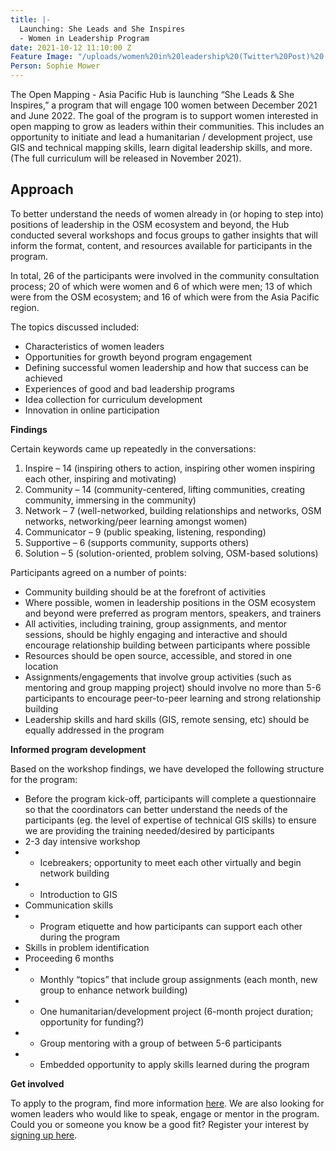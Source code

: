```yaml
---
title: |-
  Launching: She Leads and She Inspires
  - Women in Leadership Program
date: 2021-10-12 11:10:00 Z
Feature Image: "/uploads/women%20in%20leadership%20(Twitter%20Post)%20(4).png"
Person: Sophie Mower
---
```


 
The Open Mapping - Asia Pacific Hub is launching “She Leads & She Inspires,” a program that will engage 100 women between December 2021 and June 2022. The goal of the program is to support women interested in open mapping to grow as leaders within their communities. This includes an opportunity to initiate and lead a humanitarian / development project, use GIS and technical mapping skills, learn digital leadership skills, and more. (The full curriculum will be released in November 2021).
 
## Approach
To better understand the needs of women already in (or hoping to step into) positions of leadership in the OSM ecosystem and beyond, the Hub conducted several workshops and focus groups to gather insights that will inform the format, content, and resources available for participants in the program.
 
 
In total, 26 of the participants were involved in the community consultation process; 20 of which were women and 6 of which were men; 13 of which were from the OSM ecosystem; and 16 of which were from the Asia Pacific region.
 
The topics discussed included:
* Characteristics of women leaders
* Opportunities for growth beyond program engagement
* Defining successful women leadership and how that success can be achieved
* Experiences of good and bad leadership programs
* Idea collection for curriculum development
* Innovation in online participation
 
**Findings**

Certain keywords came up repeatedly in the conversations:
1. Inspire – 14 (inspiring others to action, inspiring other women inspiring each other, inspiring and motivating)
2. Community – 14 (community-centered, lifting communities, creating community, immersing in the community)
3. Network – 7 (well-networked, building relationships and networks, OSM networks, networking/peer learning amongst women)
4. Communicator – 9 (public speaking, listening, responding)
5. Supportive – 6 (supports community, supports others)
6. Solution – 5 (solution-oriented, problem solving, OSM-based solutions)
 
Participants agreed on a number of points:
* Community building should be at the forefront of activities
* Where possible, women in leadership positions in the OSM ecosystem and beyond were preferred as program mentors, speakers, and trainers
* All activities, including training, group assignments, and mentor sessions, should be highly engaging and interactive and should encourage relationship building between participants where possible
* Resources should be open source, accessible, and stored in one location
* Assignments/engagements that involve group activities (such as mentoring and group mapping project) should involve no more than 5-6 participants to encourage peer-to-peer learning and strong relationship building
* Leadership skills and hard skills (GIS, remote sensing, etc) should be equally addressed in the program

 
**Informed program development**

Based on the workshop findings, we have developed the following structure for the program:
 
* Before the program kick-off, participants will complete a questionnaire so that the coordinators can better understand the needs of the participants (eg. the level of expertise of technical GIS skills) to ensure we are providing the training needed/desired by participants
* 2-3 day intensive workshop
* * Icebreakers; opportunity to meet each other virtually and begin network building
* * Introduction to GIS
* Communication skills
* * Program etiquette and how participants can support each other during the program
* Skills in problem identification
* Proceeding 6 months
* * Monthly “topics” that include group assignments (each month, new group to enhance network building)
* * One humanitarian/development project (6-month project duration; opportunity for funding?)
* * Group mentoring with a group of between 5-6 participants
* * Embedded opportunity to apply skills learned during the program
 
**Get involved**

To apply to the program, find more information [here](https://hotosm.bamboohr.com/jobs/view.php?id=61). We are also looking for women leaders who would like to speak, engage or mentor in the program. Could you or someone you know be a good fit? Register your interest by [signing up here](https://docs.google.com/forms/d/e/1FAIpQLSdEyxkOyQF3SsaC_N7XwYumlJqL85ljdjqvYJ3-JUdf8C4xIw/viewform).
